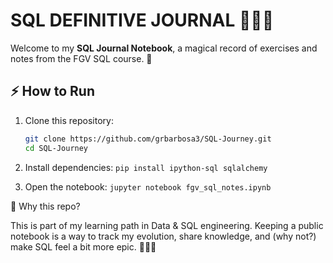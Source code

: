 #  SQL DEFINITIVE JOURNAL 📖🧙🏻

Welcome to my **SQL Journal Notebook**, a magical record of exercises and notes from the FGV SQL course. 🐲

## ⚡ How to Run
1. Clone this repository:
   ```bash
   git clone https://github.com/grbarbosa3/SQL-Journey.git
   cd SQL-Journey
   
2. Install dependencies:
    `pip install ipython-sql sqlalchemy`
   
3. Open the notebook:
    `jupyter notebook fgv_sql_notes.ipynb`


🌟 Why this repo?

This is part of my learning path in Data & SQL engineering.
Keeping a public notebook is a way to track my evolution, share knowledge, and (why not?) make SQL feel a bit more epic. 🧙‍♂️🐉
